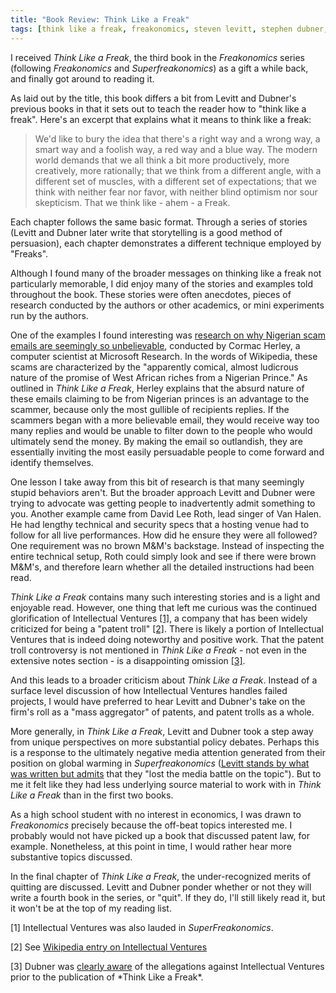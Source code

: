 ```yaml
---
title: "Book Review: Think Like a Freak"
tags: [think like a freak, freakonomics, steven levitt, stephen dubner, book, book review, nigerian scams, patent trolls, intellectual ventures]
---
```


I received *Think Like a Freak*, the third book in the *Freakonomics* series (following *Freakonomics* and *Superfreakonomics*) as a gift a while back, and finally got around to reading it.

As laid out by the title, this book differs a bit from Levitt and Dubner's previous books in that it sets out to teach the reader how to "think like a freak". Here's an excerpt that explains what it means to think like a freak:

> We'd like to bury the idea that there's a right way and a wrong way, a smart way and a foolish way, a red way and a blue way. The modern world demands that we all think a bit more productively, more creatively, more rationally; that we think from a different angle, with a different set of muscles, with a different set of expectations; that we think with neither fear nor favor, with neither blind optimism nor sour skepticism. That we think like - ahem - a Freak.

Each chapter follows the same basic format. Through a series of stories (Levitt and Dubner later write that storytelling is a good method of persuasion), each chapter demonstrates a different technique employed by "Freaks". 

Although I found many of the broader messages on thinking like a freak not particularly memorable, I did enjoy many of the stories and examples told throughout the book. These stories were often anecdotes, pieces of research conducted by the authors or other academics, or mini experiments run by the authors. 

One of the examples I found interesting was [research on why Nigerian scam emails are seemingly so unbelievable](http://research.microsoft.com/apps/pubs/default.aspx?id=167719), conducted by Cormac Herley, a computer scientist at Microsoft Research. In the words of Wikipedia, these scams are characterized by the "apparently comical, almost ludicrous nature of the promise of West African riches from a Nigerian Prince." As outlined in *Think Like a Freak*, Herley explains that the absurd nature of these emails claiming to be from Nigerian princes is an advantage to the scammer, because only the most gullible of recipients replies. If the scammers began with a more believable email, they would receive way too many replies and would be unable to filter down to the people who would ultimately send the money. By making the email so outlandish, they are essentially inviting the most easily persuadable people to come forward and identify themselves.

One lesson I take away from this bit of research is that many seemingly stupid behaviors aren't. But the broader approach Levitt and Dubner were trying to advocate was getting people to inadvertently admit something to you. Another example came from David Lee Roth, lead singer of Van Halen. He had lengthy technical and security specs that a hosting venue had to follow for all live performances. How did he ensure they were all followed? One requirement was no brown M&M's backstage. Instead of inspecting the entire technical setup, Roth could simply look and see if there were brown M&M's, and therefore learn whether all the detailed instructions had been read.

*Think Like a Freak* contains many such interesting stories and is a light and enjoyable read. However, one thing that left me curious was the continued glorification of Intellectual Ventures [[1]](#1), a company that has been widely criticized for being a "patent troll" [[2]](#2). There is likely a portion of Intellectual Ventures that is indeed doing noteworthy and positive work. That the patent troll controversy is not mentioned in *Think Like a Freak* - not even in the extensive notes section - is a disappointing omission [[3]](#3).

And this leads to a broader criticism about *Think Like a Freak*. Instead of a surface level discussion of how Intellectual Ventures handles failed projects, I would have preferred to hear Levitt and Dubner's take on the firm's roll as a "mass aggregator" of patents, and patent trolls as a whole. 

More generally, in *Think Like a Freak*, Levitt and Dubner took a step away from unique perspectives on more substantial policy debates. Perhaps this is a response to the ultimately negative media attention generated from their position on global warming in *Superfreakonomics* ([Levitt stands by what was written but admits](http://www.reddit.com/r/IAmA/comments/18tp7t/i_am_steven_levitt_author_of_freakonomics_ask_me/c8hvs0e) that they "lost the media battle on the topic"). But to me it felt like they had less underlying source material to work with in *Think Like a Freak* than in the first two books.

As a high school student with no interest in economics, I was drawn to *Freakonomics* precisely because the off-beat topics interested me. I probably would not have picked up a book that discussed patent law, for example. Nonetheless, at this point in time, I would rather hear more substantive topics discussed.

In the final chapter of *Think Like a Freak*, the under-recognized merits of quitting are discussed. Levitt and Dubner ponder whether or not they will write a fourth book in the series, or "quit". If they do, I'll still likely read it, but it won't be at the top of my reading list. 


<p id="1">[1] Intellectual Ventures was also lauded in <em>SuperFreakonomics</em>.</p>
<p id="2">[2] See <a href="http://en.wikipedia.org/wiki/Intellectual_Ventures#Controversy">Wikipedia entry on Intellectual Ventures</a> </p>
<p id="3">[3] Dubner was <a href="http://freakonomics.com/2012/03/02/some-links-worth-reading/">clearly aware</a> of the allegations against Intellectual Ventures prior to the publication of *Think Like a Freak*. <p>